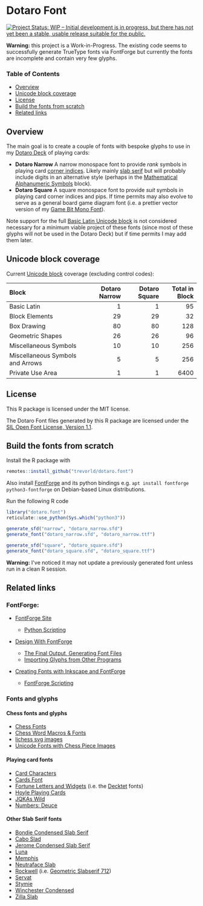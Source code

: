 # Dotaro Font

[![Project Status: WIP – Initial development is in progress, but there has not yet been a stable, usable release suitable for the public.](https://www.repostatus.org/badges/latest/wip.svg)](https://www.repostatus.org/#wip)

**Warning:** this project is a Work-in-Progress.  The existing code seems to successfully generate TrueType fonts via FontForge but currently the fonts are incomplete and contain very few glyphs.

### Table of Contents

* [Overview](#overview)
* [Unicode block coverage](#blocks)
* [License](#license)
* [Build the fonts from scratch](#build)
* [Related links](#related)

## <a name="overview">Overview</a>

The main goal is to create a couple of fonts with bespoke glyphs to use in my [Dotaro Deck](https://github.com/trevorld/dotaro.deck) of playing cards:

* **Dotaro Narrow** A narrow monospace font to provide *rank* symbols in playing card [corner indices](https://www.wopc.co.uk/playing-cards/corner-indices).  Likely mainly [slab serif](https://en.wikipedia.org/wiki/Slab_serif) but will probably include digits in an alternative style (perhaps in the [Mathematical Alphanumeric Symbols](https://en.wikipedia.org/wiki/Mathematical_Alphanumeric_Symbols) block).
* **Dotaro Square** A square monospace font to provide *suit* symbols in playing card corner indices and pips.  If time permits may also evolve to serve as a general board game diagram font (i.e. a prettier vector version of my [Game Bit Mono Font](https://github.com/trevorld/game-bit-font)).

Note support for the full [Basic Latin Unicode block](https://en.wikipedia.org/wiki/Basic_Latin_(Unicode_block)) is not considered necessary for a minimum viable project of these fonts (since most of these glyphs will not be used in the Dotaro Deck) but if time permits I may add them later.

## <a name="blocks">Unicode block coverage</a>

Current [Unicode block](https://en.wikipedia.org/wiki/Unicode_block) coverage (excluding control codes):


|Block                            | Dotaro Narrow| Dotaro Square| Total in Block|
|:--------------------------------|-------------:|-------------:|--------------:|
|Basic Latin                      |             1|             1|             95|
|Block Elements                   |            29|            29|             32|
|Box Drawing                      |            80|            80|            128|
|Geometric Shapes                 |            26|            26|             96|
|Miscellaneous Symbols            |            10|            10|            256|
|Miscellaneous Symbols and Arrows |             5|             5|            256|
|Private Use Area                 |             1|             1|           6400|

## <a name="license">License</a>

This R package is licensed under the MIT license.

The Dotaro Font files generated by this R package are licensed under the [SIL Open Font License, Version 1.1](https://openfontlicense.org/).

## <a name="build">Build the fonts from scratch</a>

Install the R package with

```r
remotes::install_github("trevorld/dotaro.font")
```

Also install [FontForge](https://fontforge.org/en-US/) and its python bindings e.g. `apt install fontforge python3-fontforge` on Debian-based Linux distributions.

Run the following R code

```r
library("dotaro.font")
reticulate::use_python(Sys.which("python3"))

generate_sfd("narrow", "dotaro_narrow.sfd")
generate_font("dotaro_narrow.sfd", "dotaro_narrow.ttf")

generate_sfd("square", "dotaro_square.sfd")
generate_font("dotaro_square.sfd", "dotaro_square.ttf")
```

**Warning:** I've noticed it may not update a previously generated font unless run in a clean R session.

## <a name="related">Related links</a>

### FontForge:

* [FontForge Site](https://fontforge.org/en-US/)

  + [Python Scripting](https://fontforge.org/docs/scripting/python.html)

* [Design With FontForge](http://designwithfontforge.com/en-US/index.html)

  + [The Final Output, Generating Font Files](http://designwithfontforge.com/en-US/The_Final_Output_Generating_Font_Files.html)
  + [Importing Glyphs from Other Programs](http://designwithfontforge.com/en-US/Importing_Glyphs_from_Other_Programs.html)

* [Creating Fonts with Inkscape and FontForge](https://www.reddit.com/r/neography/comments/818364/creating_fonts_with_inkscape_and_fontforge_table/)

  + [FontForge Scripting](https://www.reddit.com/r/neography/comments/83ovk7/creating_fonts_with_inkscape_and_fontforge_part10/)

### Fonts and glyphs

#### Chess fonts and glyphs

* [Chess Fonts](https://www.enpassant.dk/chess/fonteng.htm)
* [Chess Word Macros & Fonts](https://www.chessvariants.com/d.font/fonts.html)
* [lichess svg images](https://github.com/lichess-org/lila/tree/master/public/piece)
* [Unicode Fonts with Chess Piece Images](https://www.chessvariants.com/d.font/unicode.html)

#### Playing card fonts

* [Card Characters](https://www.haroldsfonts.com/font/card-characters)
* [Cards Font](https://www.fontspace.com/cards-font-f3690)
* [Fortune Letters and Widgets](https://www.fontmonkey.com/archive.php?font=fortune) (i.e. the [Decktet](https://www.decktet.com/) fonts)
* [Hoyle Playing Cards](https://www.fontspace.com/hoyle-playing-cards-font-f3686)
* [JQKAs Wild](https://www.fontspace.com/jqkas-wild-font-f96423)
* [Numbers: Deuce](https://www.typography.com/fonts/numbers/)

#### Other Slab Serif fonts

* [Bondie Condensed Slab Serif](https://craftsupply.co/product/bondie-condensed-slab-serif-font/)
* [Cabo Slad](https://designalot.net/product/cabo-slab-typeface/)
* [Jerome Condensed Slab Serif](https://delapan.studio/product/jerome-condensed-slab-serif/)
* [Luna](https://creativemarket.com/orcacreative/866559-Luna)
* [Memphis](https://en.wikipedia.org/wiki/Memphis_(typeface))
* [Neutraface Slab](https://housefonts.com/hi/neutraface_slab)
* [Rockwell](https://en.wikipedia.org/wiki/Rockwell_(typeface)) (i.e. [Geometric Slabserif 712](https://www.fontspring.com/fonts/paratype/geometric-slabserif-712?srsltid=AfmBOoof4JDryBjju-n4XtArWi5hKfHLe0PSqIyud8oR8rJApCCd3gJC))
* [Servat](https://www.fontcanyon.com/servat/)
* [Stymie](https://www.youworkforthem.com/font/T1050/stymie/)
* [Winchester Condensed](https://creativemarket.com/DesignSomething/104244-Winchester-Condensed-Font?u=unblast)
* [Zilla Slab](https://blog.mozilla.org/opendesign/zilla-slab-common-language-shared-font/)
